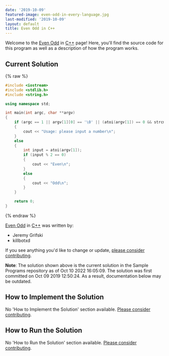 ```yaml
---
date: '2019-10-09'
featured-image: even-odd-in-every-language.jpg
last-modified: '2019-10-09'
layout: default
title: Even Odd in C++
---
```


Welcome to the [Even Odd](https://sampleprograms.io/projects/even-odd) in [C++](https://sampleprograms.io/languages/c-plus-plus) page! Here, you'll find the source code for this program as well as a description of how the program works.

## Current Solution

{% raw %}

```c++
#include <iostream>
#include <stdlib.h>
#include <string.h>

using namespace std;

int main(int argc, char **argv)
{
    if (argc == 1 || argv[1][0] == '\0' || (atoi(argv[1]) == 0 && strcmp(argv[1], "0") != 0))
    {
        cout << "Usage: please input a number\n";
    }
    else
    {
        int input = atoi(argv[1]);
        if (input % 2 == 0)
        {
            cout << "Even\n";
        }
        else
        {
            cout << "Odd\n";
        }
    }

    return 0;
}
```

{% endraw %}

[Even Odd](https://sampleprograms.io/projects/even-odd) in [C++](https://sampleprograms.io/languages/c-plus-plus) was written by:

- Jeremy Grifski
- killbotxd

If you see anything you'd like to change or update, [please consider contributing](https://github.com/TheRenegadeCoder/sample-programs).

**Note**: The solution shown above is the current solution in the Sample Programs repository as of Oct 10 2022 16:05:09. The solution was first committed on Oct 09 2019 12:50:24. As a result, documentation below may be outdated.

## How to Implement the Solution

No 'How to Implement the Solution' section available. [Please consider contributing](https://github.com/TheRenegadeCoder/sample-programs-website).

## How to Run the Solution

No 'How to Run the Solution' section available. [Please consider contributing](https://github.com/TheRenegadeCoder/sample-programs-website).